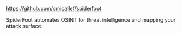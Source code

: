 https://github.com/smicallef/spiderfoot

SpiderFoot automates OSINT for threat intelligence and mapping your attack surface.